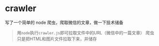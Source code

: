 # crawler
写了一个简单的 node 爬虫，爬取微信的文章，做一下技术储备

> 用`node`执行`crawler.js`即可拉取文件中的URL（微信中的一篇文章）
> 爬虫只是把HTML和图片文件拉取下来，并储存

